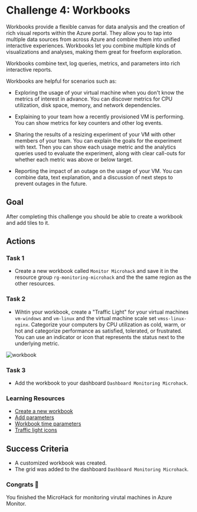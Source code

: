 # Challenge 4: Workbooks

Workbooks provide a flexible canvas for data analysis and the creation of rich visual reports within the Azure portal. They allow you to tap into multiple data sources from across Azure and combine them into unified interactive experiences. Workbooks let you combine multiple kinds of visualizations and analyses, making them great for freeform exploration.

Workbooks combine text, log queries, metrics, and parameters into rich interactive reports.

Workbooks are helpful for scenarios such as:

- Exploring the usage of your virtual machine when you don't know the metrics of interest in advance. You can discover metrics for CPU utilization, disk space, memory, and network dependencies.

- Explaining to your team how a recently provisioned VM is performing. You can show metrics for key counters and other log events.

- Sharing the results of a resizing experiment of your VM with other members of your team. You can explain the goals for the experiment with text. Then you can show each usage metric and the analytics queries used to evaluate the experiment, along with clear call-outs for whether each metric was above or below target.

- Reporting the impact of an outage on the usage of your VM. You can combine data, text explanation, and a discussion of next steps to prevent outages in the future.

## Goal

After completing this challenge you should be able to create a workbook and add tiles to it.

## Actions

### Task 1

- Create a new workbook called `Monitor Microhack` and save it in the resource group `rg-monitoring-microhack` and the the same region as the other resources.

### Task 2

- Wihtin your workbook, create a "Traffic Light" for your virtual machines `vm-windows` and `vm-linux` and the virtual machine scale set `vmss-linux-nginx`.
Categorize your computers by CPU utilization as cold, warm, or hot and categorize performance as satisfied, tolerated, or frustrated. You can use an indicator or icon that represents the status next to the underlying metric.

![workbook](https://learn.microsoft.com/en-us/azure/azure-monitor/visualize/media/workbooks-commonly-used-components/workbooks-traffic-light-sample.png)

### Task 3

- Add the workbook to your dashboard `Dashboard Monitoring Microhack`.

### Learning Resources

- [Create a new workbook](https://learn.microsoft.com/en-us/azure/azure-monitor/visualize/workbooks-create-workbook)
- [Add parameters](https://learn.microsoft.com/en-us/azure/azure-monitor/visualize/workbooks-create-workbook#add-parameters)
- [Workbook time parameters](https://learn.microsoft.com/en-us/azure/azure-monitor/visualize/workbooks-time)
- [Traffic light icons](https://learn.microsoft.com/en-us/azure/azure-monitor/visualize/workbooks-commonly-used-components#traffic-light-icons)

## Success Criteria

- A customized workbook was created.
- The grid was added to the dashboard `Dashboard Monitoring Microhack`.

### Congrats :partying_face:

You finished the MicroHack for monitoring virutal machines in Azure Monitor.
